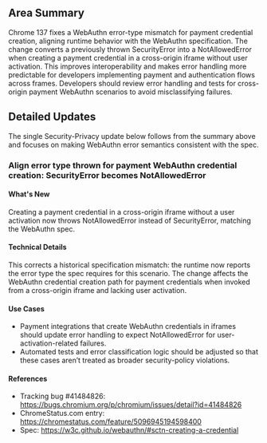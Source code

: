 ## Area Summary

Chrome 137 fixes a WebAuthn error-type mismatch for payment credential creation, aligning runtime behavior with the WebAuthn specification. The change converts a previously thrown SecurityError into a NotAllowedError when creating a payment credential in a cross-origin iframe without user activation. This improves interoperability and makes error handling more predictable for developers implementing payment and authentication flows across frames. Developers should review error handling and tests for cross-origin payment WebAuthn scenarios to avoid misclassifying failures.

## Detailed Updates

The single Security-Privacy update below follows from the summary above and focuses on making WebAuthn error semantics consistent with the spec.

### Align error type thrown for payment WebAuthn credential creation: SecurityError becomes NotAllowedError

#### What's New
Creating a payment credential in a cross-origin iframe without a user activation now throws NotAllowedError instead of SecurityError, matching the WebAuthn spec.

#### Technical Details
This corrects a historical specification mismatch: the runtime now reports the error type the spec requires for this scenario. The change affects the WebAuthn credential creation path for payment credentials when invoked from a cross-origin iframe and lacking user activation.

#### Use Cases
- Payment integrations that create WebAuthn credentials in iframes should update error handling to expect NotAllowedError for user-activation-related failures.
- Automated tests and error classification logic should be adjusted so that these cases aren’t treated as broader security-policy violations.

#### References
- Tracking bug #41484826: https://bugs.chromium.org/p/chromium/issues/detail?id=41484826  
- ChromeStatus.com entry: https://chromestatus.com/feature/5096945194598400  
- Spec: https://w3c.github.io/webauthn/#sctn-creating-a-credential